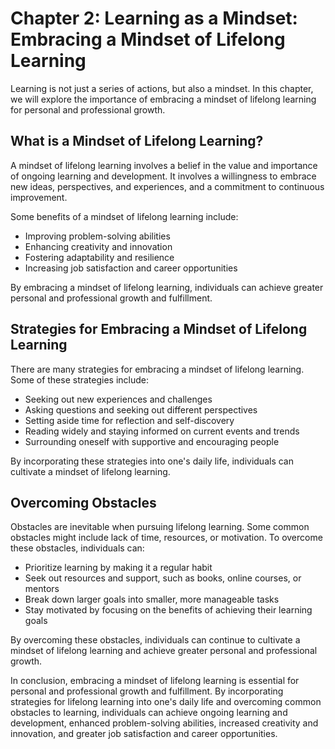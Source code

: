 Chapter 2: Learning as a Mindset: Embracing a Mindset of Lifelong Learning
==========================================================================

Learning is not just a series of actions, but also a mindset. In this chapter, we will explore the importance of embracing a mindset of lifelong learning for personal and professional growth.

What is a Mindset of Lifelong Learning?
---------------------------------------

A mindset of lifelong learning involves a belief in the value and importance of ongoing learning and development. It involves a willingness to embrace new ideas, perspectives, and experiences, and a commitment to continuous improvement.

Some benefits of a mindset of lifelong learning include:

* Improving problem-solving abilities
* Enhancing creativity and innovation
* Fostering adaptability and resilience
* Increasing job satisfaction and career opportunities

By embracing a mindset of lifelong learning, individuals can achieve greater personal and professional growth and fulfillment.

Strategies for Embracing a Mindset of Lifelong Learning
-------------------------------------------------------

There are many strategies for embracing a mindset of lifelong learning. Some of these strategies include:

* Seeking out new experiences and challenges
* Asking questions and seeking out different perspectives
* Setting aside time for reflection and self-discovery
* Reading widely and staying informed on current events and trends
* Surrounding oneself with supportive and encouraging people

By incorporating these strategies into one's daily life, individuals can cultivate a mindset of lifelong learning.

Overcoming Obstacles
--------------------

Obstacles are inevitable when pursuing lifelong learning. Some common obstacles might include lack of time, resources, or motivation. To overcome these obstacles, individuals can:

* Prioritize learning by making it a regular habit
* Seek out resources and support, such as books, online courses, or mentors
* Break down larger goals into smaller, more manageable tasks
* Stay motivated by focusing on the benefits of achieving their learning goals

By overcoming these obstacles, individuals can continue to cultivate a mindset of lifelong learning and achieve greater personal and professional growth.

In conclusion, embracing a mindset of lifelong learning is essential for personal and professional growth and fulfillment. By incorporating strategies for lifelong learning into one's daily life and overcoming common obstacles to learning, individuals can achieve ongoing learning and development, enhanced problem-solving abilities, increased creativity and innovation, and greater job satisfaction and career opportunities.


